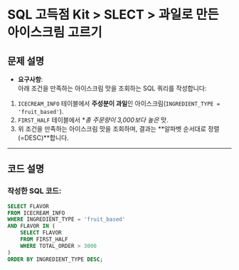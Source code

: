 # SQL 고득점 Kit > SLECT > 과일로 만든 아이스크림 고르기

## 문제 설명
- **요구사항**:  
아래 조건을 만족하는 아이스크림 맛을 조회하는 SQL 쿼리를 작성합니다:
1. `ICECREAM_INFO` 테이블에서 **주성분이 과일**인 아이스크림(`INGREDIENT_TYPE = 'fruit_based'`).
2. `FIRST_HALF` 테이블에서 **총 주문량이 3,000보다 높은* 맛.
3. 위 조건을 만족하는 아이스크림 맛을 조회하며, 결과는 **알파벳 순서대로 정렬(=DESC)**합니다.


---

## 코드 설명
### 작성한 SQL 코드:
```sql
SELECT FLAVOR
FROM ICECREAM_INFO
WHERE INGREDIENT_TYPE = 'fruit_based' 
AND FLAVOR IN (
    SELECT FLAVOR
    FROM FIRST_HALF
    WHERE TOTAL_ORDER > 3000
)
ORDER BY INGREDIENT_TYPE DESC;
```

